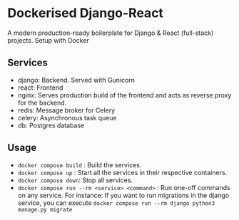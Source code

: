 # Dockerised Django-React

A modern production-ready boilerplate for Django & React (full-stack) projects. Setup with Docker

 ## Services
 - django: Backend. Served with Gunicorn
 - react: Frontend
 - nginx: Serves production build of the frontend and acts as reverse proxy for the backend.
 - redis: Message broker for Celery
 - celery: Asynchronous task queue
 - db: Postgres database


## Usage

 - `docker compose build` : Build the services.
 - `docker compose up` : Start all the services in their respective containers.
 - `docker compose down`: Stop all services.
 - `docker compose run --rm <service> <command>` : Run one-off commands on any service. For instance: If you want to run migrations in the django service, you can execute `docker compose run --rm django python3 manage.py migrate`
